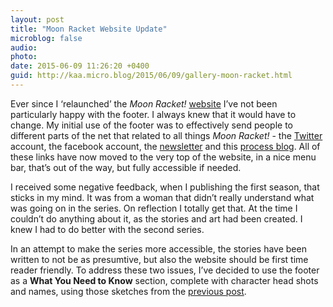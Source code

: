 ```yaml
---
layout: post
title: "Moon Racket Website Update"
microblog: false
audio: 
photo: 
date: 2015-06-09 11:26:20 +0400
guid: http://kaa.micro.blog/2015/06/09/gallery-moon-racket.html
---
```

Ever since I ‘relaunched’ the <em>Moon Racket!</em> <a href="http://www.moonracket.com">website</a> I’ve not been particularly happy with the footer. I always knew that it would have to change. My initial use of the footer was to effectively send people to different parts of the net that related to all things <em>Moon Racket!</em> - the <a href="http://www.twitter.com/moonracket">Twitter</a> account, the facebook account, the <a href="http://www.tinyletter.com/moonracket">newsletter</a> and this <a href="http://www.procssr.tumblr.com">process blog</a>. All of these links have now moved to the very top of the website, in a nice menu bar, that’s out of the way, but fully accessible if needed.

I received some negative feedback, when I publishing the first season, that sticks in my mind. It was from a woman that didn’t really understand what was going on in the series. On reflection I totally get that. At the time I couldn’t do anything about it, as the stories and art had been created. I knew I had to do better with the second series.

In an attempt to make the series more accessible, the stories have been written to not be as presumtive, but also the website should be first time reader friendly. To address these two issues, I’ve decided to use the footer as a <strong>What You Need to Know</strong> section, complete with character head shots and names, using those sketches from the <a href="http://procssr.tumblr.com/post/120693390813/from-the-desk-1-first-in-the-series-a-set-of">previous post</a>.
